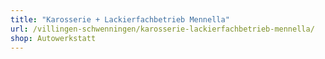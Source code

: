 ```yaml
---
title: "Karosserie + Lackierfachbetrieb Mennella"
url: /villingen-schwenningen/karosserie-lackierfachbetrieb-mennella/
shop: Autowerkstatt
---
```

